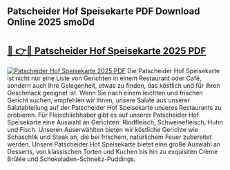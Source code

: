 ## Patscheider Hof Speisekarte PDF Download Online 2025 smoDd

# <h2><a href="http://gcbcugh.nevu.top/?p=Patscheider+Hof+Speisekarte">🔗 👉🔴 Patscheider Hof Speisekarte 2025 PDF</a></h2>

[![Patscheider Hof Speisekarte 2025 PDF](https://i.imgur.com/dBaPXMq.png)](http://gcbcugh.nevu.top/?p=Patscheider+Hof+Speisekarte)
Die Patscheider Hof Speisekarte ist nicht nur eine Liste von Gerichten in einem Restaurant oder Café, sondern auch Ihre Gelegenheit, etwas zu finden, das köstlich und für Ihren Geschmack geeignet ist. Wenn Sie nach einem leichten und frischen Gericht suchen, empfehlen wir Ihnen, unsere Salate aus unserer Salatabteilung auf der Patscheider Hof Speisekarte unseres Restaurants zu probieren. Für Fleischliebhaber gibt es auf unserer Patscheider Hof Speisekarte eine Auswahl an Gerichten: Rindfleisch, Schweinefleisch, Huhn und Fisch. Unseren Auserwählten bieten wir köstliche Gerichte wie Schaschlik und Steak an, die bei frischem, natürlichem Feuer zubereitet werden. Unsere Patscheider Hof Speisekarte bietet eine große Auswahl an Desserts, von klassischen Torten und Kuchen bis hin zu exquisiten Crème Brûlée und Schokoladen-Schneitz-Puddings.
